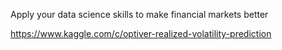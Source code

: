 Apply your data science skills to make financial markets better

https://www.kaggle.com/c/optiver-realized-volatility-prediction


